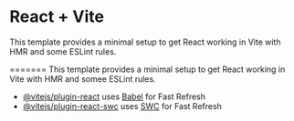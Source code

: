 # React + Vite


This template provides a minimal setup to get React working in Vite with HMR and some ESLint rules.


=======
This template provides a minimal setup to get React working in Vite with HMR and somee ESLint rules.


- [@vitejs/plugin-react](https://github.com/vitejs/vite-plugin-react/blob/main/packages/plugin-react/README.md) uses [Babel](https://babeljs.io/) for Fast Refresh
- [@vitejs/plugin-react-swc](https://github.com/vitejs/vite-plugin-react-swc) uses [SWC](https://swc.rs/) for Fast Refresh

